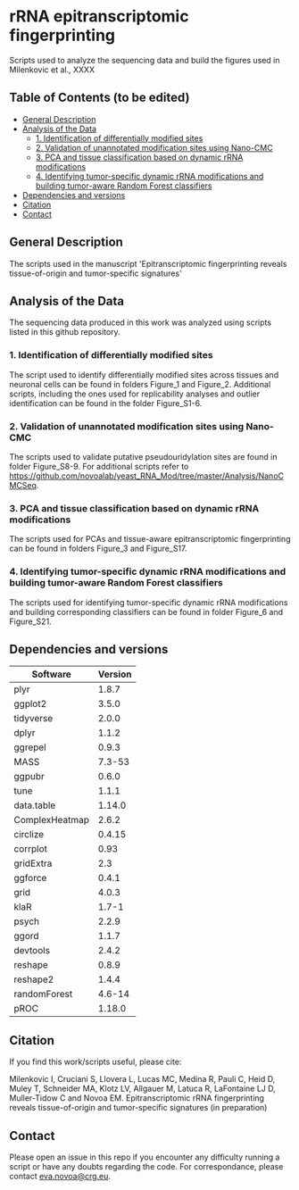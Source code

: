# rRNA epitranscriptomic fingerprinting
Scripts used to analyze the sequencing data and build the figures used in Milenkovic et al., XXXX

## Table of Contents  (to be edited)
- [General Description](#General-description)
- [Analysis of the Data](#Analysis-of-the-data)
  - [1. Identification of differentially modified sites](#1-identification-of-differentially-modified-sites)
  - [2. Validation of unannotated modification sites using Nano-CMC](#2-validation-of-unannotated-modification-sites-using-Nano-CMC)
  - [3. PCA and tissue classification based on dynamic rRNA modifications](#3-PCA-and-tissue-classification-based-on-dynamic-rRNA-modifications)
  - [4. Identifying tumor-specific dynamic rRNA modifications and building tumor-aware Random Forest classifiers](#4-identifying-tumor-specific-dynamic-rRNA-modifications-and-building-tumor-aware-random-forest-classifiers)
- [Dependencies and versions](#Dependencies-and-versions)
- [Citation](#Citation) 
- [Contact](#Contact) 


## General Description
The scripts used in the manuscript 'Epitranscriptomic fingerprinting reveals tissue-of-origin and tumor-specific signatures'


## Analysis of the Data

The sequencing data produced in this work was analyzed using scripts listed in this github repository.

### 1. Identification of differentially modified sites

The script used to identify differentially modified sites across tissues and neuronal cells can be found in folders Figure_1 and Figure_2. Additional scripts, including the ones used for replicability analyses and outlier identification can be found in the folder Figure_S1-6.

### 2. Validation of unannotated modification sites using Nano-CMC

The scripts used to validate putative pseudouridylation sites are found in folder Figure_S8-9. For additional scripts refer to https://github.com/novoalab/yeast_RNA_Mod/tree/master/Analysis/NanoCMCSeq.

### 3. PCA and tissue classification based on dynamic rRNA modifications

The scripts used for PCAs and tissue-aware epitranscriptomic fingerprinting can be found in folders Figure_3 and Figure_S17.

### 4. Identifying tumor-specific dynamic rRNA modifications and building tumor-aware Random Forest classifiers

The scripts used for identifying tumor-specific dynamic rRNA modifications and building corresponding classifiers can be found in folder Figure_6 and Figure_S21.


## Dependencies and versions

Software | Version 
--- | ---
plyr | 1.8.7
ggplot2 | 3.5.0
tidyverse | 2.0.0
dplyr | 1.1.2
ggrepel | 0.9.3
MASS | 7.3-53
ggpubr | 0.6.0
tune | 1.1.1
data.table | 1.14.0
ComplexHeatmap | 2.6.2
circlize | 0.4.15
corrplot | 0.93
gridExtra | 2.3
ggforce | 0.4.1
grid | 4.0.3
klaR | 1.7-1
psych | 2.2.9
ggord | 1.1.7
devtools | 2.4.2
reshape | 0.8.9
reshape2 | 1.4.4
randomForest | 4.6-14
pROC | 1.18.0


## Citation

If you find this work/scripts useful, please cite: 

Milenkovic I, Cruciani S, Llovera L, Lucas MC, Medina R, Pauli C, Heid D, Muley T, Schneider MA, Klotz LV, Allgauer M, Latuca R, LaFontaine LJ D, Muller-Tidow C and Novoa EM. Epitranscriptomic rRNA fingerprinting reveals tissue-of-origin and tumor-specific signatures (in preparation) 

## Contact

Please open an issue in this repo if you encounter any difficulty running a script or have any doubts regarding the code.
For correspondance, please contact eva.novoa@crg.eu.
